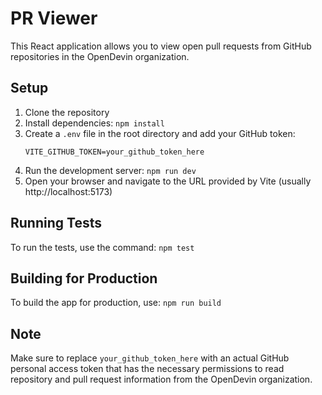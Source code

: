 
# PR Viewer

This React application allows you to view open pull requests from GitHub repositories in the OpenDevin organization.

## Setup

1. Clone the repository
2. Install dependencies: `npm install`
3. Create a `.env` file in the root directory and add your GitHub token:
   ```
   VITE_GITHUB_TOKEN=your_github_token_here
   ```
4. Run the development server: `npm run dev`
5. Open your browser and navigate to the URL provided by Vite (usually http://localhost:5173)

## Running Tests

To run the tests, use the command: `npm test`

## Building for Production

To build the app for production, use: `npm run build`

## Note

Make sure to replace `your_github_token_here` with an actual GitHub personal access token that has the necessary permissions to read repository and pull request information from the OpenDevin organization.


